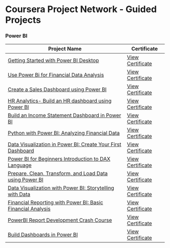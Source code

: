 # Coursera Project Network - Guided Projects

### Power BI

| Project Name                                                | Certificate                                               |
|------------------------------------------------------------|-----------------------------------------------------------|
| [Getting Started with Power BI Desktop](https://www.coursera.org/projects/power-bi-desktop) | [View Certificate](https://coursera.org/share/c8e16eba6e795e3361faa83b90c33db6) |
| [Use Power Bi for Financial Data Analysis](https://www.coursera.org/projects/use-power-bi-for-financial-data-analysis-project) | [View Certificate](https://coursera.org/share/62e46d9290f811a88f3dd8a00200237e) |
| [Create a Sales Dashboard using Power BI](https://www.coursera.org/projects/create-sales-dashboard-using-power-bi) | [View Certificate](https://coursera.org/share/96bee138ec98dd7fae29c140cc02f1d5) |
| [HR Analytics- Build an HR dashboard using Power BI](https://www.coursera.org/projects/hr-analytics-build-hr-dashboard-using-power-bi) | [View Certificate](https://coursera.org/share/a365739d0558f90d493d2a3c43105a2a) |
| [Build an Income Statement Dashboard in Power BI](https://www.coursera.org/projects/build-an-income-statement-dashboard-in-power-bi) | [View Certificate]() |
| [Python with Power BI: Analyzing Financial Data](https://www.coursera.org/projects/python-with-power-bi-analyzing-financial-data) | [View Certificate]() |
| [Data Visualization in Power BI: Create Your First Dashboard](https://www.coursera.org/projects/data-visualization-in-power-bi-create-your-first-dashboard) | [View Certificate]() |
| [Power BI for Beginners Introduction to DAX Language](https://www.coursera.org/projects/powerbi-for-beginners-introduction-to-dax-language) | [View Certificate]() |
| [Prepare, Clean, Transform, and Load Data using Power BI](https://www.coursera.org/projects/prepare-clean-transform-and-load-data-using-powerbi) | [View Certificate]() |
| [Data Visualization with Power BI: Storytelling with Data](https://www.coursera.org/projects/data-visualization-with-power-bi-storytelling-with-data) | [View Certificate]() |
| [Financial Reporting with Power BI: Basic Financial Analysis](https://www.coursera.org/projects/financial-reporting-with-power-bi-financial-analysis) | [View Certificate]() |
| [PowerBI Report Development Crash Course](https://www.coursera.org/projects/powerbi-report-development-crash-course-wdnos) | [View Certificate]() |
| [Build Dashboards in Power BI](https://www.coursera.org/projects/build-dashboards-power-bi) | [View Certificate]() |

